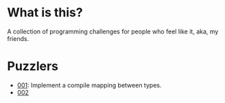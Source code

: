 # What is this?
A collection of programming challenges for people who feel like it, aka, my friends.

# Puzzlers

* [001](https://github.com/grenewode/grenewodes_programming_puzzlers/blob/master/001/Challenge.md): Implement a compile mapping between types.
* [002](https://github.com/grenewode/grenewodes_programming_puzzlers/blob/master/002/Challenge.md)
